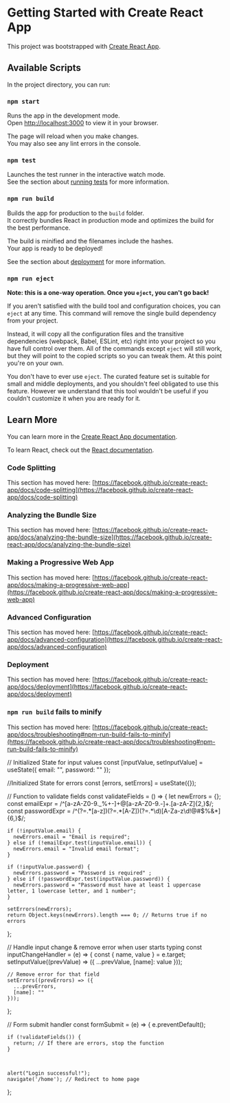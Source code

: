 # Getting Started with Create React App

This project was bootstrapped with [Create React App](https://github.com/facebook/create-react-app).

## Available Scripts

In the project directory, you can run:

### `npm start`

Runs the app in the development mode.\
Open [http://localhost:3000](http://localhost:3000) to view it in your browser.

The page will reload when you make changes.\
You may also see any lint errors in the console.

### `npm test`

Launches the test runner in the interactive watch mode.\
See the section about [running tests](https://facebook.github.io/create-react-app/docs/running-tests) for more information.

### `npm run build`

Builds the app for production to the `build` folder.\
It correctly bundles React in production mode and optimizes the build for the best performance.

The build is minified and the filenames include the hashes.\
Your app is ready to be deployed!

See the section about [deployment](https://facebook.github.io/create-react-app/docs/deployment) for more information.

### `npm run eject`

**Note: this is a one-way operation. Once you `eject`, you can't go back!**

If you aren't satisfied with the build tool and configuration choices, you can `eject` at any time. This command will remove the single build dependency from your project.

Instead, it will copy all the configuration files and the transitive dependencies (webpack, Babel, ESLint, etc) right into your project so you have full control over them. All of the commands except `eject` will still work, but they will point to the copied scripts so you can tweak them. At this point you're on your own.

You don't have to ever use `eject`. The curated feature set is suitable for small and middle deployments, and you shouldn't feel obligated to use this feature. However we understand that this tool wouldn't be useful if you couldn't customize it when you are ready for it.

## Learn More

You can learn more in the [Create React App documentation](https://facebook.github.io/create-react-app/docs/getting-started).

To learn React, check out the [React documentation](https://reactjs.org/).

### Code Splitting

This section has moved here: [https://facebook.github.io/create-react-app/docs/code-splitting](https://facebook.github.io/create-react-app/docs/code-splitting)

### Analyzing the Bundle Size

This section has moved here: [https://facebook.github.io/create-react-app/docs/analyzing-the-bundle-size](https://facebook.github.io/create-react-app/docs/analyzing-the-bundle-size)

### Making a Progressive Web App

This section has moved here: [https://facebook.github.io/create-react-app/docs/making-a-progressive-web-app](https://facebook.github.io/create-react-app/docs/making-a-progressive-web-app)

### Advanced Configuration

This section has moved here: [https://facebook.github.io/create-react-app/docs/advanced-configuration](https://facebook.github.io/create-react-app/docs/advanced-configuration)

### Deployment

This section has moved here: [https://facebook.github.io/create-react-app/docs/deployment](https://facebook.github.io/create-react-app/docs/deployment)

### `npm run build` fails to minify

This section has moved here: [https://facebook.github.io/create-react-app/docs/troubleshooting#npm-run-build-fails-to-minify](https://facebook.github.io/create-react-app/docs/troubleshooting#npm-run-build-fails-to-minify)


// Initialized State for input values
  const [inputValue, setInputValue] = useState({
    email: "",
    password: ""
  });

  //Initialized State for errors
  const [errors, setErrors] = useState({});


  // Function to validate fields
  const validateFields = () => {
    let newErrors = {};
    const emailExpr = /^[a-zA-Z0-9._%+-]+@[a-zA-Z0-9.-]+\.[a-zA-Z]{2,}$/;
    const passwordExpr = /^(?=.*[a-z])(?=.*[A-Z])(?=.*\d)[A-Za-z\d!@#$%&*]{6,}$/;

    if (!inputValue.email) {
      newErrors.email = "Email is required";
    } else if (!emailExpr.test(inputValue.email)) {
      newErrors.email = "Invalid email format";
    }

    if (!inputValue.password) {
      newErrors.password = "Password is required" ;
    } else if (!passwordExpr.test(inputValue.password)) {
      newErrors.password = "Password must have at least 1 uppercase letter, 1 lowercase letter, and 1 number";
    }

    setErrors(newErrors);
    return Object.keys(newErrors).length === 0; // Returns true if no errors
  };

  // Handle input change & remove error when user starts typing
  const inputChangeHandler = (e) => {
    const { name, value } = e.target;
    setInputValue((prevValue) => ({
      ...prevValue,
      [name]: value
    }));

    // Remove error for that field
    setErrors((prevErrors) => ({
      ...prevErrors,
      [name]: ""
    }));
  };

  // Form submit handler
  const formSubmit = (e) => {
    e.preventDefault();

    if (!validateFields()) {
      return; // If there are errors, stop the function
    }

    

    alert("Login successful!");
    navigate('/home'); // Redirect to home page
  };